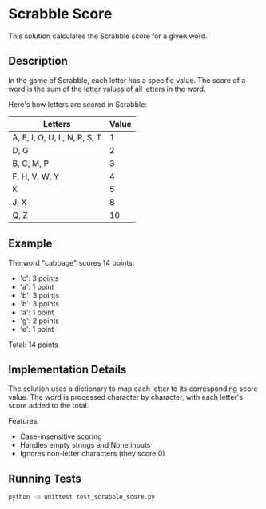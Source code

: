 # Scrabble Score

This solution calculates the Scrabble score for a given word.

## Description

In the game of Scrabble, each letter has a specific value. The score of a word is the sum of the letter values of all letters in the word.

Here's how letters are scored in Scrabble:

| Letters                      | Value |
|------------------------------|-------|
| A, E, I, O, U, L, N, R, S, T | 1     |
| D, G                         | 2     |
| B, C, M, P                   | 3     |
| F, H, V, W, Y                | 4     |
| K                            | 5     |
| J, X                         | 8     |
| Q, Z                         | 10    |

## Example

The word "cabbage" scores 14 points:
- 'c': 3 points
- 'a': 1 point
- 'b': 3 points
- 'b': 3 points
- 'a': 1 point
- 'g': 2 points
- 'e': 1 point

Total: 14 points

## Implementation Details

The solution uses a dictionary to map each letter to its corresponding score value. The word is processed character by character, with each letter's score added to the total.

Features:
- Case-insensitive scoring
- Handles empty strings and None inputs
- Ignores non-letter characters (they score 0)

## Running Tests

```bash
python -m unittest test_scrabble_score.py
```
